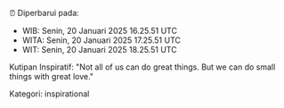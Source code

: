 ⏰ Diperbarui pada:
- WIB: Senin, 20 Januari 2025 16.25.51 UTC
- WITA: Senin, 20 Januari 2025 17.25.51 UTC
- WIT: Senin, 20 Januari 2025 18.25.51 UTC

Kutipan Inspiratif:
"Not all of us can do great things. But we can do small things with great love."


Kategori: inspirational

